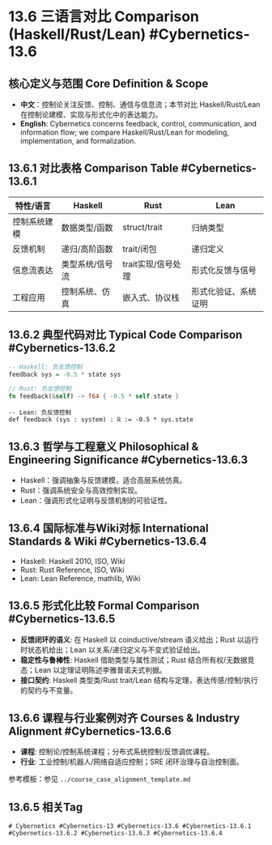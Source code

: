 # 13.6 三语言对比 Comparison (Haskell/Rust/Lean) #Cybernetics-13.6

## 核心定义与范围 Core Definition & Scope

- **中文**：控制论关注反馈、控制、通信与信息流；本节对比 Haskell/Rust/Lean 在控制论建模、实现与形式化中的表达能力。
- **English**: Cybernetics concerns feedback, control, communication, and information flow; we compare Haskell/Rust/Lean for modeling, implementation, and formalization.

## 13.6.1 对比表格 Comparison Table #Cybernetics-13.6.1

| 特性/语言 | Haskell | Rust | Lean |
|-----------|---------|------|------|
| 控制系统建模 | 数据类型/函数 | struct/trait | 归纳类型 |
| 反馈机制 | 递归/高阶函数 | trait/闭包 | 递归定义 |
| 信息流表达 | 类型系统/信号流 | trait实现/信号处理 | 形式化反馈与信号 |
| 工程应用 | 控制系统、仿真 | 嵌入式、协议栈 | 形式化验证、系统证明 |

## 13.6.2 典型代码对比 Typical Code Comparison #Cybernetics-13.6.2

```haskell
-- Haskell: 负反馈控制
feedback sys = -0.5 * state sys
```

```rust
// Rust: 负反馈控制
fn feedback(&self) -> f64 { -0.5 * self.state }
```

```lean
-- Lean: 负反馈控制
def feedback (sys : system) : ℝ := -0.5 * sys.state
```

## 13.6.3 哲学与工程意义 Philosophical & Engineering Significance #Cybernetics-13.6.3

- Haskell：强调抽象与反馈建模，适合高层系统仿真。
- Rust：强调系统安全与高效控制实现。
- Lean：强调形式化证明与反馈机制的可验证性。

## 13.6.4 国际标准与Wiki对标 International Standards & Wiki #Cybernetics-13.6.4

- Haskell: Haskell 2010, ISO, Wiki
- Rust: Rust Reference, ISO, Wiki
- Lean: Lean Reference, mathlib, Wiki

## 13.6.5 形式化比较 Formal Comparison #Cybernetics-13.6.5

- **反馈闭环的语义**: 在 Haskell 以 coinductive/stream 语义给出；Rust 以运行时状态机给出；Lean 以关系/递归定义与不变式验证给出。
- **稳定性与鲁棒性**: Haskell 借助类型与属性测试；Rust 结合所有权/无数据竞态；Lean 以定理证明陈述李雅普诺夫式判据。
- **接口契约**: Haskell 类型类/Rust trait/Lean 结构与定理，表达传感/控制/执行的契约与不变量。

## 13.6.6 课程与行业案例对齐 Courses & Industry Alignment #Cybernetics-13.6.6

- **课程**: 控制论/控制系统课程；分布式系统控制/反馈调优课程。
- **行业**: 工业控制/机器人/网络自适应控制；SRE 闭环治理与自治控制面。

参考模板：参见 `../course_case_alignment_template.md`

## 13.6.5 相关Tag

`# Cybernetics #Cybernetics-13 #Cybernetics-13.6 #Cybernetics-13.6.1 #Cybernetics-13.6.2 #Cybernetics-13.6.3 #Cybernetics-13.6.4`
